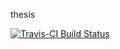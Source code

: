 thesis

[![Travis-CI Build Status](https://travis-ci.org/<USERNAME>/<REPO>.svg?branch=master)](https://travis-ci.org/<USERNAME>/<REPO>)
